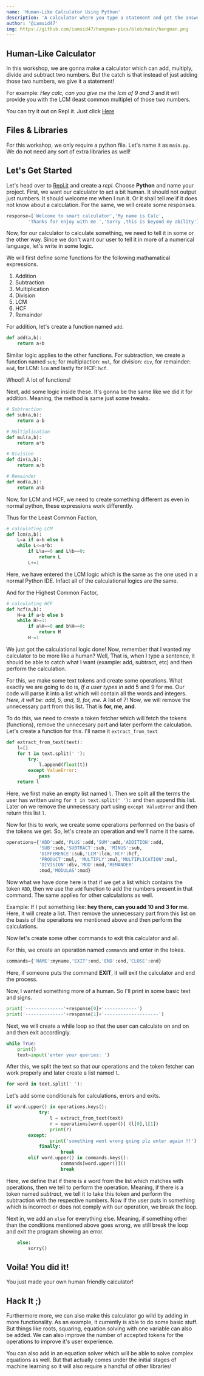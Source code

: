 ```yaml
---
name: 'Human-Like Calculator Using Python'
description: 'A calculator where you type a statement and get the answer!'
author: '@iamsid47'
img: https://github.com/iamsid47/hangman-pics/blob/main/hangman.png
---
```


## Human-Like Calculator

In this workshop, we are gonna make a calculator which can add, multiply, divide and subtract two numbers. But the catch is that instead of just adding those two numbers, we give it a statement!

For example: *Hey calc, can you give me the lcm of 9 and 3* and it will provide you with the LCM (least common multiple) of those two numbers.

You can try it out on Repl.it. Just click [Here]()

## Files & Libraries

For this workshop, we only require a python file. Let's name it as `main.py`. We do not need any sort of extra libraries as well!

## Let's Get Started

Let's head over to [Repl.it](https://repl.it) and create a *repl*. Choose **Python** and name your project.
First, we want our calculator to act a bit human. It should not output just numbers. It should welcome me when I run it. Or it shall tell me if it does not know about a calculation. For the same, we will create some responses.

```python
response=['Welcome to smart calculator','My name is Calc', 
		'Thanks for enjoy with me ','Sorry ,this is beyond my ability'] 
```

Now, for our calculator to calculate something, we need to tell it in some or the other way. Since we don't want our user to tell it in more of a numerical language, let's write in some logic.

  We will first define some functions for the following mathamatical expressions.
  1. Addition
  2. Subtraction
  3. Multiplication
  4. Division
  5. LCM
  6. HCF
  7. Remainder
  
For addition, let's create a function named `add`.

```python
def add(a,b): 
	return a+b 
```

Similar logic applies to the other functions. For subtraction, we create a function named `sub`; for multiplaction: `mul`, for division: `div`, for remainder: `mod`, for LCM: `lcm` and lastly for HCF: `hcf`.

Whoof! A lot of functions!

Next, add some logic inside these. It's gonna be the same like we did it for addition. Meaning, the method is same just some tweaks.

```python
# Subtraction 
def sub(a,b): 
	return a-b 

# Multiplication 
def mul(a,b): 
	return a*b 

# Division 
def div(a,b): 
	return a/b 

# Remainder 
def mod(a,b): 
	return a%b 
```

Now, for LCM and HCF, we need to create something different as even in normal python, these expressions work differently.

Thus for the Least Common Faction,

```python
# calculating LCM 
def lcm(a,b): 
	L=a if a>b else b 
	while L<=a*b: 
		if L%a==0 and L%b==0: 
			return L 
		L+=1
```

Here, we have entered the LCM logic which is the same as the one used in a normal Python IDE. Infact all of the calculational logics are the same.

And for the Highest Common Factor,

```python
# calculating HCF 
def hcf(a,b): 
	H=a if a<b else b 
	while H>=1: 
		if a%H==0 and b%H==0: 
			return H 
		H-=1
```

We just got the calculational logic done! Now, remember that I wanted my calculator to be more like a human? Well, That is, when I type a sentence, it should be able to catch what I want (example: add, subtract, etc) and then perform the calculation.

For this, we make some text tokens and create some operations. What exactly we are going to do is,
*If a user types in* add 5 and 9 for me. Our code will parse it into a list which will contain all the words and integers. *Here, it will be: add, 5, and, 9, for, me.*
A list of 7! Now, we will remove the unnecessary part from this list. That is **for, me, and**.

To do this, we need to create a token fetcher which will fetch the tokens (functions), remove the unnecesary part and later perform the calculation. Let's create a function for this. I'll name it `extract_from_text`

```python
def extract_from_text(text): 
	l=[] 
	for t in text.split(' '): 
		try: 
			l.append(float(t)) 
		except ValueError: 
			pass
	return l 
```

Here, we first  make an empty list named `l`. Then we split all the terms the user has written using `for t in text.split(' '):` and then append this list. Later on we remove the unnecessary part using `except ValueError` and then return this list `l`.

Now for this to work, we create some operations performed on the basis of the tokens we get.
So, let's create an operation and we'll name it the same.
```python
operations={'ADD':add,'PLUS':add,'SUM':add,'ADDITION':add, 
			'SUB':sub,'SUBTRACT':sub, 'MINUS':sub, 
			'DIFFERENCE':sub,'LCM':lcm,'HCF':hcf, 
			'PRODUCT':mul, 'MULTIPLY':mul,'MULTIPLICATION':mul, 
			'DIVISION':div,'MOD':mod,'REMANDER'
			:mod,'MODULAS':mod} 
```

Now what we have done here is that if we get a list which contains the token `ADD`, then we use the `add` function to add the numbers present in that command.
The same applies for other calculations as well.

Example: If I put something like: **hey there, can you add 10 and 3 for me.** 
    Here, it will create a list. Then remove the unnecessary part from this list on the basis of the operaitons we mentioned above and then perform the calculations.
    
Now let's create some other commands to exit this calculator and all.

For this, we create an operation named `commands` and enter in the tokes.

```python
commands={'NAME':myname,'EXIT':end,'END':end,'CLOSE':end} 
```

Here, if someone puts the command **EXIT**, it will exit the calculator and end the process.

Now, I wanted something more of a human. So I'll print in some basic text and signs.

```python
print('--------------'+response[0]+'------------') 
print('--------------'+response[1]+'--------------------') 
```

Next, we will create a while loop so that the user can calculate on and on and then exit accordingly.

```python
while True: 
	print() 
	text=input('enter your queries: ') 
```

After this, we split the text so that our operations and the token fetcher can work properly and later create a list named `l`.

```python
for word in text.split(' '): 
```

Let's add some conditionals for calculations, errors and exits.

```python
if word.upper() in operations.keys(): 
			try: 
				l = extract_from_text(text) 
				r = operations[word.upper()] (l[0],l[1]) 
				print(r)
        except: 
				print('something went wrong going plz enter again !!') 
			finally: 
					break
		elif word.upper() in commands.keys(): 
					commands[word.upper()]() 
					break
```

Here, we define that if there is a word from the list which matches with operations, then we tell to perform the operation. Meaning, if there is a token named *subtract*, we tell it to take this token and perform the subtraction with the respective numbers. Now if the user puts in something which is incorrect or does not comply with our operation, we break the loop.

Next in, we add an `else` for everything else. Meaning, if something other than the conditions mentioned above goes wrong, we still break the loop and exit the program showing an error.
```python
	else:		 
		sorry() 
```

## Voila! You did it!

You just made your own human friendly calculator!

## Hack It ;)

Furthermore more, we can also make this calculator go wild by adding in more functionality. As an example, it currently is able to do some basic stuff. But things like roots, squaring, equation solving with one variable can also be added. We can also improve the number of accepted tokens for the operations to improve it's user experience.

You can also add in an equation solver which will be able to solve complex equations as well. But that actually comes under the initial stages of machine learning so it will also require a handful of other libraries!
